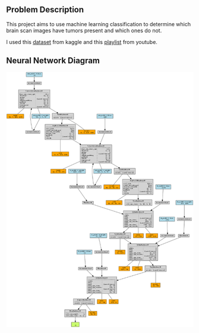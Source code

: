 ## Problem Description
This project aims to use machine learning classification to determine which brain scan images have tumors present and which ones do not. 

I used this [dataset](https://www.kaggle.com/datasets/navoneel/brain-mri-images-for-brain-tumor-detection/data ":)") from kaggle and this [playlist](https://www.youtube.com/watch?v=CiW8gS7kqOY&list=PL5foUFuneQnratPPuucpVxWl4RlqueP1u "=)") from youtube.

## Neural Network Diagram
![image](./nn_diagram.png)

